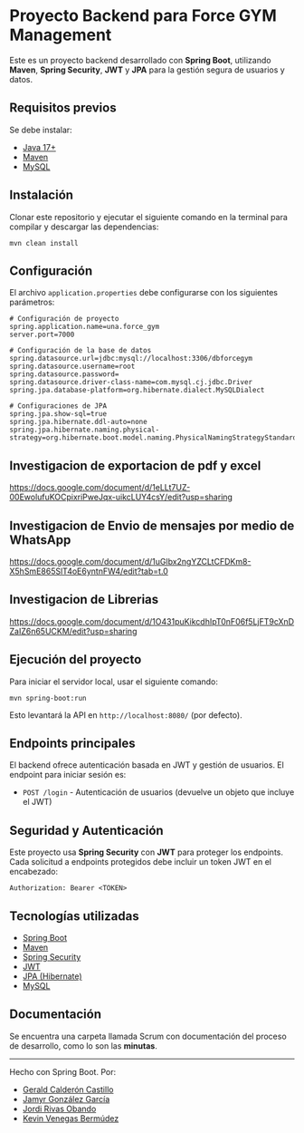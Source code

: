 # Proyecto Backend para Force GYM Management

Este es un proyecto backend desarrollado con **Spring Boot**, utilizando **Maven**, **Spring Security**, **JWT** y **JPA** para la gestión segura de usuarios y datos.

## Requisitos previos

Se debe instalar:

- [Java 17+](https://adoptium.net/)
- [Maven](https://maven.apache.org/)
- [MySQL](https://www.mysql.com/) 

## Instalación

Clonar este repositorio y ejecutar el siguiente comando en la terminal para compilar y descargar las dependencias:

```
mvn clean install
```

## Configuración

El archivo `application.properties` debe configurarse con los siguientes parámetros:

```properties
# Configuración de proyecto
spring.application.name=una.force_gym
server.port=7000

# Configuración de la base de datos
spring.datasource.url=jdbc:mysql://localhost:3306/dbforcegym
spring.datasource.username=root
spring.datasource.password=
spring.datasource.driver-class-name=com.mysql.cj.jdbc.Driver
spring.jpa.database-platform=org.hibernate.dialect.MySQLDialect

# Configuraciones de JPA
spring.jpa.show-sql=true
spring.jpa.hibernate.ddl-auto=none 
spring.jpa.hibernate.naming.physical-strategy=org.hibernate.boot.model.naming.PhysicalNamingStrategyStandardImpl
```
## Investigacion de exportacion de pdf y excel
https://docs.google.com/document/d/1eLLt7UZ-00EwolufuKOCpixriPweJqx-uikcLUY4csY/edit?usp=sharing

## Investigacion de Envio de mensajes por medio de WhatsApp
https://docs.google.com/document/d/1uGlbx2ngYZCLtCFDKm8-X5hSmE865SlT4oE6yntnFW4/edit?tab=t.0

## Investigacion de Librerias
https://docs.google.com/document/d/1O431puKikcdhIpT0nF06f5LjFT9cXnDZaIZ6n65UCKM/edit?usp=sharing

## Ejecución del proyecto

Para iniciar el servidor local, usar el siguiente comando:

```
mvn spring-boot:run
```

Esto levantará la API en `http://localhost:8080/` (por defecto).

## Endpoints principales

El backend ofrece autenticación basada en JWT y gestión de usuarios. El endpoint para iniciar sesión es:

- `POST /login` - Autenticación de usuarios (devuelve un objeto que incluye el JWT)

## Seguridad y Autenticación

Este proyecto usa **Spring Security** con **JWT** para proteger los endpoints. Cada solicitud a endpoints protegidos debe incluir un token JWT en el encabezado:

```
Authorization: Bearer <TOKEN>
```

## Tecnologías utilizadas

- [Spring Boot](https://spring.io/projects/spring-boot)
- [Maven](https://maven.apache.org/)
- [Spring Security](https://spring.io/projects/spring-security)
- [JWT](https://jwt.io/)
- [JPA (Hibernate)](https://spring.io/projects/spring-data-jpa)
- [MySQL](https://www.mysql.com/)

## Documentación

Se encuentra una carpeta llamada Scrum con documentación del proceso de desarrollo, como lo son las **minutas**.

---

Hecho con Spring Boot.
Por:
- [Gerald Calderón Castillo](https://www.linkedin.com/in/gerald-calder%C3%B3n-castillo-38964627a/)
- [Jamyr González García](https://www.linkedin.com/in/jamyr-gonz%C3%A1lez-garc%C3%ADa-96ba18309/)
- [Jordi Rivas Obando](#)
- [Kevin Venegas Bermúdez](https://www.linkedin.com/in/kevin-venegas-berm%C3%BAdez-22b314239/) 